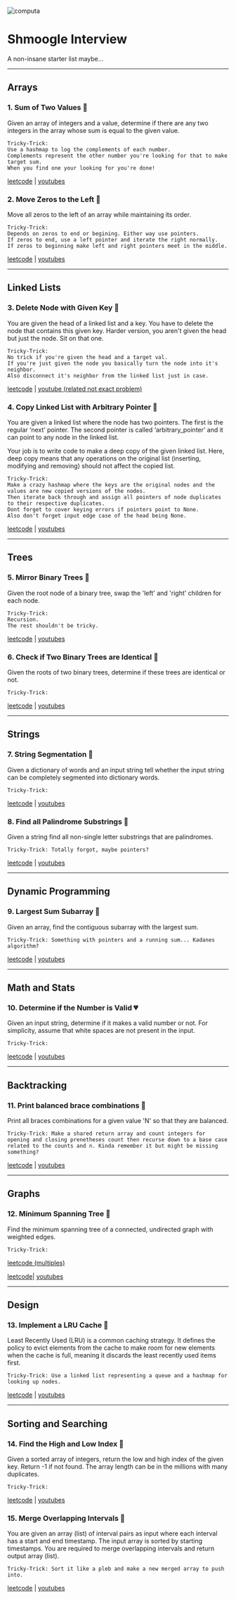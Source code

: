 ![computa](https://external-content.duckduckgo.com/iu/?u=http%3A%2F%2Fwww.reactiongifs.com%2Fr%2Fmnytu.gif&f=1&nofb=1)
<!-- ![boomsters](https://viralviralvideos.com/wp-content/uploads/meme/2014/03/GIF-That-awkward-moment-when-you-use-Google-to-search-for-Google.gif) -->

# Shmoogle Interview

A non-insane starter list maybe...

---

## Arrays

### 1. Sum of Two Values 💚

Given an array of integers and a value, determine if there are any two integers in the array whose sum is equal to the given value.


```
Tricky-Trick: 
Use a hashmap to log the complements of each number.
Complements represent the other number you're looking for that to make target sum.
When you find one your looking for you're done!
```

[leetcode](https://leetcode.com/problems/two-sum/) | [youtubes](https://www.youtube.com/watch?v=KLlXCFG5TnA)


### 2. Move Zeros to the Left 💚

Move all zeros to the left of an array while maintaining its order.


```
Tricky-Trick: 
Depends on zeros to end or begining. Either way use pointers. 
If zeros to end, use a left pointer and iterate the right normally. 
If zeros to beginning make left and right pointers meet in the middle.
```

[leetcode](https://leetcode.com/problems/move-zeroes/) | [youtubes](https://www.youtube.com/watch?v=aayNRwUN3Do)

---

## Linked Lists

### 3. Delete Node with Given Key 💚

You are given the head of a linked list and a key. You have to delete the node that contains this given key.
Harder version, you aren't given the head but just the node. Sit on that one.

```
Tricky-Trick:
No trick if you're given the head and a target val.
If you're just given the node you basically turn the node into it's neighbor.
Also disconnect it's neighbor from the linked list just in case.
```

[leetcode](https://leetcode.com/problems/delete-node-in-a-linked-list/) | [youtube (related not exact problem)](https://www.youtube.com/watch?v=XVuQxVej6y8)


### 4. Copy Linked List with Arbitrary Pointer 🧡

You are given a linked list where the node has two pointers. The first is the regular ‘next’ pointer. The second pointer is called ‘arbitrary_pointer’ and it can point to any node in the linked list.
 
Your job is to write code to make a deep copy of the given linked list. Here, deep copy means that any operations on the original list (inserting, modifying and removing) should not affect the copied list.

```
Tricky-Trick: 
Make a crazy hashmap where the keys are the original nodes and the values are new copied versions of the nodes.
Then iterate back through and assign all pointers of node duplicates to their respective duplicates.
Dont forget to cover keying errors if pointers point to None.
Also don't forget input edge case of the head being None.
```

[leetcode](https://leetcode.com/problems/copy-list-with-random-pointer/) | [youtubes](https://www.youtube.com/watch?v=5Y2EiZST97Y)

---

## Trees

### 5. Mirror Binary Trees 💚

Given the root node of a binary tree, swap the 'left' and 'right' children for each node. 

```
Tricky-Trick:
Recursion.
The rest shouldn't be tricky.
```

[leetcode](https://leetcode.com/problems/invert-binary-tree/) | [youtubes](https://www.youtube.com/watch?v=OnSn2XEQ4MY)


### 6. Check if Two Binary Trees are Identical 💚

Given the roots of two binary trees, determine if these trees are identical or not.


```
Tricky-Trick:
```

[leetcode](https://leetcode.com/problems/same-tree/) | [youtubes](https://www.youtube.com/watch?v=vRbbcKXCxOw)

---

## Strings

### 7. String Segmentation 🧡

Given a dictionary of words and an input string tell whether the input string can be completely segmented into dictionary words.


```
Tricky-Trick:
```

[leetcode](https://leetcode.com/problems/word-break/) | [youtubes](https://www.youtube.com/watch?v=Sx9NNgInc3A)


### 8. Find all Palindrome Substrings 🧡

Given a string find all non-single letter substrings that are palindromes.


```
Tricky-Trick: Totally forgot, maybe pointers?
```

[leetcode](https://leetcode.com/problems/palindromic-substrings/) | [youtubes](https://www.youtube.com/watch?v=4RACzI5-du8)

---

## Dynamic Programming

### 9. Largest Sum Subarray 💚

Given an array, find the contiguous subarray with the largest sum.


```
Tricky-Trick: Something with pointers and a running sum... Kadanes algorithm?
```

[leetcode](https://leetcode.com/problems/maximum-subarray/) | [youtubes](https://www.youtube.com/watch?v=5WZl3MMT0Eg)

---

## Math and Stats

### 10. Determine if the Number is Valid 💔

Given an input string, determine if it makes a valid number or not. For simplicity, assume that white spaces are not present in the input.


```
Tricky-Trick:
```

[leetcode](https://leetcode.com/problems/valid-number/) | [youtubes](https://www.youtube.com/watch?v=-6H2UFV68RI)

---

## Backtracking

### 11. Print balanced brace combinations 🧡

Print all braces combinations for a given value 'N' so that they are balanced.


```
Tricky-Trick: Make a shared return array and count integers for opening and closing prenetheses count then recurse down to a base case related to the counts and n. Kinda remember it but might be missing something?
```

[leetcode](https://leetcode.com/problems/generate-parentheses/) | [youtubes](https://www.youtube.com/watch?v=s9fokUqJ76A)

---

## Graphs

### 12. Minimum Spanning Tree 🧡

Find the minimum spanning tree of a connected, undirected graph with weighted edges.


```
Tricky-Trick:
```

[leetcode (multiples)](https://leetcode.com/tag/minimum-spanning-tree/) 

[leetcode](https://www.youtube.com/watch?v=f7JOBJIC-NA)| [youtubes](https://www.youtube.com/watch?v=f7JOBJIC-NA)

---

## Design

### 13. Implement a LRU Cache 🧡

Least Recently Used (LRU) is a common caching strategy. It defines the policy to evict elements from the cache to make room for new elements when the cache is full, meaning it discards the least recently used items first.


```
Tricky-Trick: Use a linked list representing a queue and a hashmap for looking up nodes.
```

[leetcode](https://leetcode.com/problems/lru-cache/) | [youtubes](https://www.youtube.com/watch?v=7ABFKPK2hD4)

---

## Sorting and Searching

### 14. Find the High and Low Index 🧡

Given a sorted array of integers, return the low and high index of the given key. Return -1 if not found. The array length can be in the millions with many duplicates.


```
Tricky-Trick:
```

[leetcode](https://leetcode.com/problems/find-first-and-last-position-of-element-in-sorted-array/) | [youtubes](https://www.youtube.com/watch?v=4sQL7R5ySUU)


### 15. Merge Overlapping Intervals 🧡

You are given an array (list) of interval pairs as input where each interval has a start and end timestamp. The input array is sorted by starting timestamps. You are required to merge overlapping intervals and return output array (list).


```
Tricky-Trick: Sort it like a pleb and make a new merged array to push into.
```

[leetcode](https://leetcode.com/problems/merge-intervals/) | [youtubes](https://www.youtube.com/watch?v=44H3cEC2fFM)

